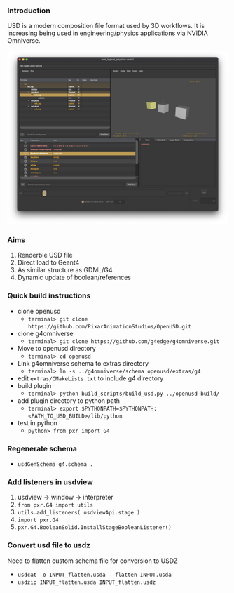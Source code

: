 

### Introduction

USD is a modern composition file format used by 3D workflows.
It is increasing being used in engineering/physics applications 
via NVIDIA Omniverse. 

![Example of usdview of G4-USD](./public/images/intro_image.png)

### Aims

1. Renderble USD file
2. Direct load to Geant4
3. As similar structure as GDML/G4
4. Dynamic update of boolean/references

### Quick build instructions

* clone openusd 
  * `terminal> git clone https://github.com/PixarAnimationStudios/OpenUSD.git `
* clone g4omniverse 
  * `terminal> git clone https://github.com/g4edge/g4omniverse.git`
* Move to openusd directory 
  * `terminal> cd openusd`
* Link g4omniverse schema to extras directory 
  * `terminal> ln -s ../g4omniverse/schema openusd/extras/g4`
* edit `extras/CMakeLists.txt` to include g4 directory
* build plugin 
  * `terminal> python build_scripts/build_usd.py ../openusd-build/`
* add plugin directory to python path
  * `terminal> export $PYTHONPATH=$PYTHONPATH:<PATH_TO_USD_BUILD>/lib/python`
* test in python 
  * `python> from pxr import G4`

### Regenerate schema

* `usdGenSchema g4.schema .`

### Add listeners in usdview

1. usdview -> window -> interpreter
1. `from pxr.G4 import utils`
1. `utils.add_listeners( usdviewApi.stage )`
1. `import pxr.G4`
1. `pxr.G4.BooleanSolid.InstallStageBooleanListener()`

### Convert usd file to usdz

Need to flatten custom schema file for conversion to USDZ

* `usdcat -o INPUT_flatten.usda --flatten INPUT.usda`
* `usdzip INPUT_flatten.usda INPUT_flatten.usdz`